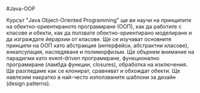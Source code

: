 #Java-OOP

Курсът "Java Object-Oriented Programming" ще ви научи на принципите на обектно-ориентираното програмиране (ООП), как да работите с класове и обекти, как да ползвате обектно-ориентирано моделиране и да изграждате йерархии от класове. Ще се изучават основните принципи на ООП като абстракция (интерфейси, абстрактни класове), енкапсулация, наследяване и полиморфизъм. Ще обърнем внимание на парадигми като event-driven програмиране, функционално програмиране (ламбда функции, closures), обработка на изключения. Ще разгледаме как се клонират, сравняват и обхождат обекти. Ще навлезем накратко в най-често използваните шаблони за дизайн (design patterns).
